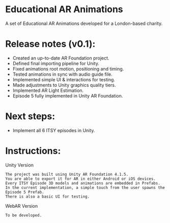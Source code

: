 # Educational AR Animations
A set of Educational AR Animations developed for a London-based charity.

# Release notes (v0.1):
- Created an up-to-date AR Foundation project.
- Defined final importing pipeline for Unity.
- Fixed animations root motion, positioning and timing.
- Tested animations in sync with audio guide file.
- Implemented simple UI & interactions for testing.
- Made adjustments to Unity graphics quality tiers.
- Implemented AR Light Estimation.
- Episode 5 fully implemented in Unity AR Foundation.

# Next steps:
- Implement all 6 ITSY episodes in Unity.

# Instructions:

Unity Version

    The project was built using Unity AR Foundation 4.1.5.
    You are able to export it for AR in either Android or iOS devices.
    Every ITSY Episode 3D models and animations are embedded in Prefabs.
    In the current implementation, a simple touch from the user spawns the Episode 5 Prefab.
    There is also a basic UI for testing.

WebAR Version

    To be developed.
